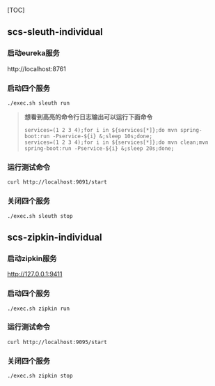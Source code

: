 [TOC]

## scs-sleuth-individual
### 启动eureka服务
http://localhost:8761
### 启动四个服务
```
./exec.sh sleuth run
```

> **想看到高亮的命令行日志输出可以运行下面命令**
> 
> ```
> services=(1 2 3 4);for i in ${services[*]};do mvn spring-boot:run -Pservice-${i} &;sleep 10s;done;
> services=(1 2 3 4);for i in ${services[*]};do mvn clean;mvn spring-boot:run -Pservice-${i} &;sleep 20s;done;
> ```

### 运行测试命令
```
curl http://localhost:9091/start
```
### 关闭四个服务
```
./exec.sh sleuth stop
```

## scs-zipkin-individual
### 启动zipkin服务
http://127.0.0.1:9411
### 启动四个服务
```
./exec.sh zipkin run
```
### 运行测试命令
```
curl http://localhost:9095/start
```
### 关闭四个服务
```
./exec.sh zipkin stop
```